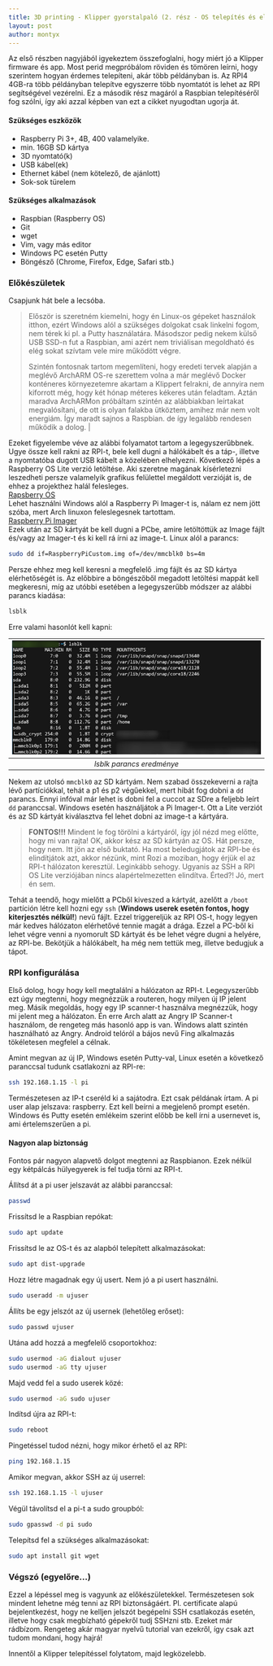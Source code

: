 ```yaml
---
title: 3D printing - Klipper gyorstalpaló (2. rész - OS telepítés és előkészületek)
layout: post
author: montyx
---
```

Az első részben nagyjából igyekeztem összefoglalni, hogy miért jó a Klipper firmware és app. Most perid megpróbálom röviden és tömören leírni, hogy szerintem hogyan érdemes telepíteni, akár több példányban is. Az RPI4 4GB-ra több példányban telepítve egyszerre több nyomtatót is lehet az RPI segítségével vezérelni. Ez a második rész magáról a Raspbian telepítéséről fog szólni, így aki azzal képben van ezt a cikket nyugodtan ugorja át.

#### Szükséges eszközök
- Raspberry Pi 3+, 4B, 400 valamelyike.
- min. 16GB SD kártya
- 3D nyomtató(k)
- USB kábel(ek)
- Ethernet kábel (nem kötelező, de ajánlott)
- Sok-sok türelem
#### Szükséges alkalmazások
- Raspbian (Raspberry OS)
- Git
- wget
- Vim, vagy más editor
- Windows PC esetén Putty
- Böngésző (Chrome, Firefox, Edge, Safari stb.)

### Előkészületek

Csapjunk hát bele a lecsóba.

>Először is szeretném kiemelni, hogy én Linux-os gépeket használok itthon, ezért Windows alól a szükséges dolgokat csak linkelni fogom, nem térek ki pl. a Putty használatára. Másodszor pedig nekem külső USB SSD-n fut a Raspbian, ami azért nem triviálisan megoldható és elég sokat szívtam vele mire működött végre.
>
> Szintén fontosnak tartom megemlíteni, hogy eredeti tervek alapján a meglévő ArchARM OS-re szerettem volna a már meglévő Docker konténeres környezetemre akartam a Klippert felrakni, de annyira nem kiforrott még, hogy két hónap méteres kékeres után feladtam. Aztán maradva ArchARMon próbáltam szintén az alábbiakban leírtakat megvalósítani, de ott is olyan falakba ütköztem, amihez már nem volt energiám. Így maradt sajnos a Raspbian. de így legalább rendesen működik a dolog. |

Ezeket figyelembe véve az alábbi folyamatot tartom a legegyszerűbbnek. Ugye össze kell rakni az RPI-t, bele kell dugni a hálókábelt és a táp-, illetve a nyomtatóba dugott USB kábelt a közelében elhelyezni. Következő lépés a Raspberry OS Lite verzió letöltése. Aki szeretne magának kísérletezni leszedheti persze valamelyik grafikus felülettel megáldott verzióját is, de ehhez a projekthez halál felesleges.  
[Rapsberry OS](https://www.raspberrypi.com/software/operating-systems/)  
Lehet használni Windows alól a Raspberry Pi Imager-t is, nálam ez nem jött szóba, mert Arch linuxon feleslegesnek tartottam.  
[Raspberry Pi Imager](https://www.raspberrypi.com/software/)  
Ezek után az SD kártyát be kell dugni a PCbe, amire letöltöttük az Image fájlt és/vagy az Imager-t és ki kell rá írni az image-t. Linux alól a parancs:
```bash
sudo dd if=RaspberryPiCustom.img of=/dev/mmcblk0 bs=4m
```
Persze ehhez meg kell keresni a megfelelő .img fájlt és az SD kártya elérhetőségét is. Az előbbire a böngészőből megadott letöltési mappát kell megkeresni, míg az utóbbi esetében a legegyszerűbb módszer az alábbi parancs kiadása:
```bash
lsblk
```
Erre valami hasonlót kell kapni:

| ![lsblk eredménye](/docs/assets/lsblk.png) | 
|:--:| 
| *lsblk parancs eredménye* |

Nekem az utolsó `mmcblk0` az SD kártyám. Nem szabad összekeverni a rajta lévő partíciókkal, tehát a p1 és p2 végűekkel, mert hibát fog dobni a `dd` parancs. Ennyi infóval már lehet is dobni fel a cuccot az SDre a feljebb leírt `dd` paranccsal. Windows esetén használjátok a Pi Imager-t. Ott a Lite verziót és az SD kártyát kiválasztva fel lehet dobni az image-t a kártyára.

> **FONTOS!!!** Mindent le fog törölni a kártyáról, így jól nézd meg előtte, hogy mi van rajta!
OK, akkor kész az SD kártyán az OS. Hát persze, hogy nem. Itt jön az első buktató. Ha most beledugjátok az RPI-be és elindítjátok azt, akkor nézünk, mint Rozi a moziban, hogy érjük el az RPI-t hálózaton keresztül. Leginkább sehogy. Ugyanis az SSH a RPI OS Lite verziójában nincs alapértelmezetten elindítva. Érted?! Jó, mert én sem.

Tehát a teendő, hogy mielőtt a PCből kiveszed a kártyát, azelőtt a `/boot` partíción létre kell hozni egy `ssh` (**Windows userek esetén fontos, hogy kiterjesztés nélkül!**) nevű fájlt. Ezzel triggereljük az RPI OS-t, hogy legyen már kedves hálózaton elérhetővé tennie magát a drága. Ezzel a PC-ből ki lehet végre venni a nyomorult SD kártyát és be lehet végre dugni a helyére, az RPI-be. Bekötjük a hálókábelt, ha még nem tettük meg, illetve bedugjuk a tápot.

### RPI konfigurálása
Első dolog, hogy hogy kell megtalálni a hálózaton az RPI-t. Legegyszerűbb ezt úgy megtenni, hogy megnézzük a routeren, hogy milyen új IP jelent meg. Másik megoldás, hogy egy IP scanner-t használva megnézzük, hogy mi jelent meg a hálózaton. Én erre Arch alatt az Angry IP Scanner-t használom, de rengeteg más hasonló app is van. Windows alatt szintén használható az Angry. Android telóról a bájos nevű Fing alkalmazás tökéletesen megfelel a célnak.

Amint megvan az új IP, Windows esetén Putty-val, Linux esetén a következő paranccsal tudunk csatlakozni az RPI-re:
```bash
ssh 192.168.1.15 -l pi
```
Természetesen az IP-t cseréld ki a sajátodra. Ezt csak példának írtam. A pi user alap jelszava: raspberry. Ezt kell beírni a megjelenő prompt esetén. Windows és Putty esetén emlékeim szerint előbb be kell írni a usernevet is, ami értelemszerűen a pi.

#### Nagyon alap biztonság
Fontos pár nagyon alapvető dolgot megtenni az Raspbianon. Ezek nélkül egy kétpálcás hülyegyerek is fel tudja törni az RPI-t.

Állítsd át a pi user jelszavát az alábbi paranccsal:
```bash
passwd
```
Frissítsd le a Raspbian repókat:
```bash
sudo apt update
```
Frissítsd le az OS-t és az alapból telepített alkalmazásokat:
```bash
sudo apt dist-upgrade
```
Hozz létre magadnak egy új usert. Nem jó a pi usert használni.
```bash
sudo useradd -m ujuser
```
Állíts be egy jelszót az új usernek (lehetőleg erőset):
```bash
sudo passwd ujuser
```
Utána add hozzá a megfelelő csoportokhoz:
```bash
sudo usermod -aG dialout ujuser
sudo usermod -aG tty ujuser
```
Majd vedd fel a sudo userek közé:
```bash
sudo usermod -aG sudo ujuser
```
Indítsd újra az RPI-t:
```bash
sudo reboot
```
Pingetéssel tudod nézni, hogy mikor érhető el az RPI:
```bash
ping 192.168.1.15
```
Amikor megvan, akkor SSH az új userrel:
```bash
ssh 192.168.1.15 -l ujuser
```
Végül távolítsd el a pi-t a sudo groupból:
```bash
sudo gpasswd -d pi sudo
```
Telepítsd fel a szükséges alkalmazásokat:
```bash
sudo apt install git wget
```
### Végszó (egyelőre...)
Ezzel a lépéssel meg is vagyunk az előkészületekkel. Természetesen sok mindent lehetne még tenni az RPI biztonságáért. Pl. certificate alapú bejelentkezést, hogy ne kelljen jelszót begépelni SSH csatlakozás esetén, illetve hogy csak megbízható gépekről tudj SSHzni stb. Ezeket már rádbízom. Rengeteg akár magyar nyelvű tutorial van ezekről, így csak azt tudom mondani, hogy hajrá!

Innentől a Klipper telepítéssel folytatom, majd legközelebb.